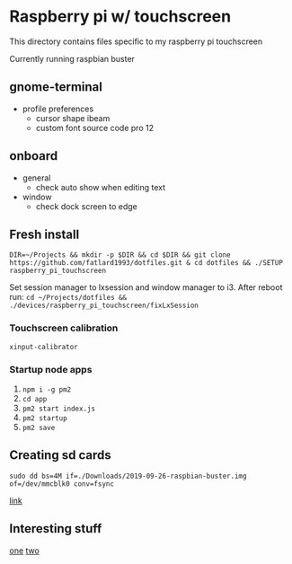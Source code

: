 # Raspberry pi w/ touchscreen

This directory contains files specific to my raspberry pi touchscreen

Currently running raspbian buster

## gnome-terminal

* profile preferences
  * cursor shape ibeam
  * custom font source code pro 12


## onboard

* general
	* check auto show when editing text
* window
	* check dock screen to edge


## Fresh install

`DIR=~/Projects && mkdir -p $DIR && cd $DIR && git clone https://github.com/fatlard1993/dotfiles.git & cd dotfiles && ./SETUP raspberry_pi_touchscreen`

Set session manager to lxsession and window manager to i3. After reboot run: `cd ~/Projects/dotfiles && ./devices/raspberry_pi_touchscreen/fixLxSession`

### Touchscreen calibration

`xinput-calibrator`

### Startup node apps

1. `npm i -g pm2`
2. `cd app`
3. `pm2 start index.js`
4. `pm2 startup`
5. `pm2 save`

## Creating sd cards

`sudo dd bs=4M if=./Downloads/2019-09-26-raspbian-buster.img of=/dev/mmcblk0 conv=fsync`

[link](https://www.raspberrypi.org/documentation/installation/installing-images/linux.md)


## Interesting stuff

[one](https://www.raspberrypi.org/forums/viewtopic.php?f=63&t=58432)
[two](https://www.raspberrypi.org/forums/viewtopic.php?t=24933)